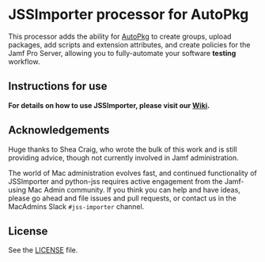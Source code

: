 JSSImporter processor for AutoPkg
=================================

This processor adds the ability for [AutoPkg](https://github.com/autopkg/autopkg) to create groups, upload packages, add scripts and extension attributes, and create policies for the Jamf Pro Server, allowing you to fully-automate your software **testing** workflow.


Instructions for use
--------------------

**For details on how to use JSSImporter, please visit our [Wiki](https://github.com/jssimporter/JSSImporter/wiki).**


Acknowledgements
----------------

Huge thanks to Shea Craig, who wrote the bulk of this work and is still providing advice, though not currently involved in Jamf administration.

The world of Mac administration evolves fast, and continued functionality of JSSImporter and python-jss requires active engagement from the Jamf-using Mac Admin community. If you think you can help and have ideas, please go ahead and file issues and pull requests, or contact us in the MacAdmins Slack `#jss-importer` channel.


License
-------

See the [LICENSE](https://github.com/grahampugh/JSSImporter/blob/master/LICENSE) file.

